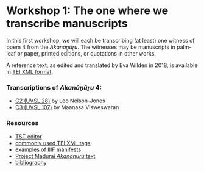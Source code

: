# Workshop 1: The one where we transcribe manuscripts

In this first workshop, we will each be transcribing (at least) one witness of poem 4 from the _Akanāṉūṟu_. The witnesses may be manuscripts in palm-leaf or paper, printed editions, or quotations in other works.

A reference text, as edited and translated by Eva Wilden in 2018, is available in [TEI XML format](https://uhh-tamilex.github.io/corpus/Akananuru/AN4.xml).

### Transcriptions of _Akanāṉūṟu_ 4:

* [C2 (UVSL 28)](https://uhh-tamilex.github.io/workshop/transcription/C3.xml) by Leo Nelson-Jones
* [C3 (UVSL 107)](https://uhh-tamilex.github.io/workshop/transcription/C2.xml) by Maanasa Visweswaran

### Resources

* [TST editor](https://tst-project.github.io/editor) 
* [commonly used TEI XML tags](tags.md) 
* [examples of IIIF manifests](iiif.md)
* [Project Madurai _Akanāṉūṟu_ text](https://www.projectmadurai.org/pm_etexts/utf8/pmuni0490_01.html) 
* [bibliography](bibliography.md) 
